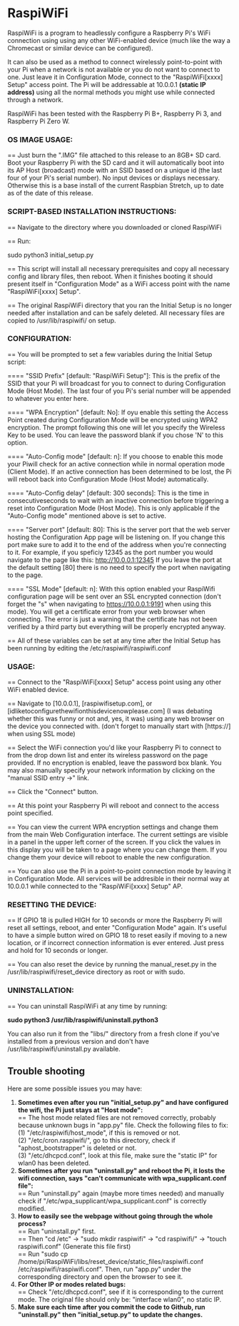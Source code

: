 # RaspiWiFi

RaspiWiFi is a program to headlessly configure a Raspberry Pi's WiFi connection using using any other WiFi-enabled device (much like the way
a Chromecast or similar device can be configured).

It can also be used as a method to connect wirelessly point-to-point with your Pi when a network is not available or you do not want to connect to one. Just leave it in Configuration Mode, connect to the "RaspiWiFi[xxxx] Setup" access point. The Pi will be addressable at 10.0.0.1 **(static IP address)** using all the normal methods you might use while connected through a network.

RaspiWiFi has been tested with the Raspberry Pi B+, Raspberry Pi 3, and Raspberry Pi Zero W.

### OS IMAGE USAGE:

== Just burn the ".IMG" file attached to this release to an 8GB+ SD card. Boot your Raspberry Pi with the SD card and it will automatically boot into its AP Host (broadcast) mode with an SSID based on a unique id (the last four of your Pi's serial number). No input devices or displays necessary. Otherwise this is a base install of the current Raspbian Stretch, up to date as of the date of
this release.

### SCRIPT-BASED INSTALLATION INSTRUCTIONS:

== Navigate to the directory where you downloaded or cloned RaspiWiFi

== Run:

sudo python3 initial_setup.py

== This script will install all necessary prerequisites and copy all necessary config and library files, then reboot. When it finishes booting it should
present itself in "Configuration Mode" as a WiFi access point with the name "RaspiWiFi[xxxx] Setup".

== The original RaspiWiFi directory that you ran the Initial Setup is no longer needed after installation and can be safely deleted. All necessary files are copied to /usr/lib/raspiwifi/ on setup.


### CONFIGURATION:

== You will be prompted to set a few variables during the Initial Setup script:

==== "SSID Prefix" [default: "RaspiWiFi Setup"]: This is the prefix of the SSID that your Pi will broadcast for you to connect to during Configuration Mode (Host Mode). The last four of you Pi's serial number will be appended to whatever you enter here.

==== "WPA Encryption" [default: No]: If oyu enable this setting the Access Point created during Configuration Mode will be encrypted using WPA2 encryption. The prompt following this one will let you specify the Wireless Key to be used. You can leave the password blank if you chose 'N' to this option. 

==== "Auto-Config mode" [default: n]: If you choose to enable this mode your Piwill check for an active connection while in normal operation mode (Client Mode). If an active connection has been determined to be lost, the Pi will reboot back into Configuration Mode (Host Mode) automatically.

==== "Auto-Config delay" [default: 300 seconds]: This is the time in consecutiveseconds to wait with an inactive connection before triggering a reset into Configuration Mode (Host Mode). This is only applicable if the "Auto-Config mode" mentioned above is set to active.

==== "Server port" [default: 80]: This is the server port that the web server hosting the Configuration App page will be listening on. If you change
this port make sure to add it to the end of the address when you're connecting to it. For example, if you speficiy 12345 as the port number
you would navigate to the page like this: http://10.0.0.1:12345 If you leave the port at the default setting [80] there is no need to specify the
port when navigating to the page.

==== "SSL Mode" [default: n]: With this option enabled your RaspiWifi configuration page will be sent over an SSL encrypted connection (don't forget the "s" when navigating to https://10.0.0.1:9191 when using this mode). You will get a certificate error from your web browser when connecting. The error is just a warning that the certificate has not been verified by a third party but everything will be properly encrypted anyway.

== All of these variables can be set at any time after the Initial Setup has been running by editing the /etc/raspiwifi/raspiwifi.conf


### USAGE:

== Connect to the "RaspiWiFi[xxxx] Setup" access point using any other WiFi enabled device.

== Navigate to [10.0.0.1], [raspiwifisetup.com], or [idliketoconfigurethewifionthisdevicenowplease.com] (I was debating whether this was funny or not and, yes, it was) using any web browser on the device you connected with. (don't forget to manually start with [https://] when using SSL mode)

== Select the WiFi connection you'd like your Raspberry Pi to connect to from the drop down list and enter its wireless password on the page provided. If no encryption is enabled, leave the password box blank. You may also manually specify your network information by clicking on the "manual SSID entry ->" link.

== Click the "Connect" button.

== At this point your Raspberry Pi will reboot and connect to the access point specified.

== You can view the current WPA encryption settings and change them from the main Web Configuration interface. The current settings are visible in a panel in the upper left corner of the screen. If you click the values in this display you will be taken to a page where you can change them. If you change them your device will reboot to  enable the new configuration. 

== You can also use the Pi in a point-to-point connection mode by leaving it in Configuration Mode. All services will be addresible in their normal way at 10.0.0.1 while connected to the "RaspiWiFi[xxxx] Setup" AP.



### RESETTING THE DEVICE:

== If GPIO 18 is pulled HIGH for 10 seconds or more the Raspberry Pi will reset all settings, reboot, and enter "Configuration Mode" again. It's useful to have a simple button wired on GPIO 18 to reset easily if moving to a new location, or if incorrect connection information is ever entered. Just press and hold for 10 seconds or longer.

== You can also reset the device by running the manual_reset.py in the /usr/lib/raspiwifi/reset_device directory as root or with sudo.


### UNINSTALLATION:

== You can uninstall RaspiWiFi at any time by running:
   
   **sudo python3 /usr/lib/raspiwifi/uninstall.python3**

   You can also run it from the "libs/" directory from a fresh clone if you've installed from a previous version and don't have /usr/lib/raspiwifi/uninstall.py available.
   
   
## Trouble shooting
Here are some possible issues you may have:
1. **Sometimes even after you run "initial_setup.py" and have configured the wifi, the Pi just stays at "Host mode":** <br>
   == The host mode related files are not removed correctly, probably because unknown bugs in "app.py" file. Check the following files to fix:<br>
      (1) "/etc/raspiwifi/host_mode", if this is removed or not.<br>
      (2) "/etc/cron.raspiwifi/", go to this directory, check if "aphost_bootstrapper" is deleted or not.<br>
      (3) "/etc/dhcpcd.conf", look at this file, make sure the "static IP" for wlan0 has been deleted.<br>
2. **Sometimes after you run "uninstall.py" and reboot the Pi, it losts the wifi connection, says "can't communicate with wpa_supplicant.conf file":**<br>
   == Run "uninstall.py" again (maybe more times needed) and manually check if "/etc/wpa_supplicant/wpa_supplicant.conf" is correctly modified.<br> 
3. **How to easily see the webpage without going through the whole process?**<br> 
   == Run "uninstall.py" first.<br> 
   == Then "cd /etc" -> "sudo mkdir raspiwifi" -> "cd raspiwifi/" -> "touch raspiwifi.conf" (Generate this file first)<br> 
   == Run "sudo cp /home/pi/RaspiWiFi/libs/reset_device/static_files/raspiwifi.conf /etc/raspiwifi/raspiwifi.conf". Then, run "app.py" under the               corresponding directory and open the browser to see it.<br> 
4. **For Other IP or modes related bugs:**<br>
   == Check "/etc/dhcpcd.conf", see if it is corresponding to the current mode. The original file should only be: "interface wlan0", no static IP.<br>
5. **Make sure each time after you commit the code to Github, run "uninstall.py" then "initial_setup.py" to update the changes.**

